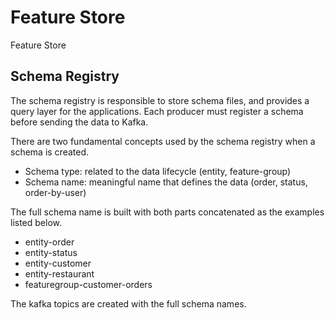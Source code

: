 # Feature Store

Feature Store


## Schema Registry

The schema registry is responsible to store schema files,
and provides a query layer for the applications. Each producer
must register a schema before sending the data to Kafka.

There are two fundamental concepts used by the schema registry
when a schema is created.

* Schema type: related to the data lifecycle (entity, feature-group)
* Schema name: meaningful name that defines the data (order, status, order-by-user)

The full schema name is built with both parts concatenated as
the examples listed below.

* entity-order
* entity-status
* entity-customer
* entity-restaurant
* featuregroup-customer-orders

The kafka topics are created with the full schema names.
